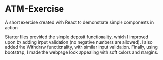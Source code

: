 # ATM-Exercise
A short exercise created with React to demonstrate simple components in action

Starter files provided the simple deposit functionality, which I improved upon by adding input validation (no negative numbers are allowed). I also added the Withdraw functionality, with similar input validation. Finally, using bootstrap, I made the webpage look appealing with soft colors and margins.
